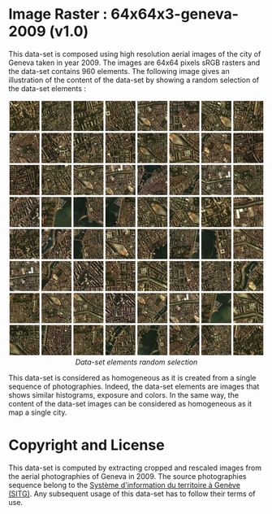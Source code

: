 # Image Raster : 64x64x3-geneva-2009 (v1.0)

This data-set is composed using high resolution aerial images of the city of Geneva taken in year 2009. The images are 64x64 pixels sRGB rasters and the data-set contains 960 elements. The following image gives an illustration of the content of the data-set by showing a random selection of the data-set elements :

<p align="center">
    <img src="https://github.com/nils-hamel/turing-project/blob/master/doc/dataset/64x64x3-geneva-2009.jpg?raw=true" width="512">
    <br />
    <i>Data-set elements random selection</i>
</p>

This data-set is considered as homogeneous as it is created from a single sequence of photographies. Indeed, the data-set elements are images that shows similar histograms, exposure and colors. In the same way, the content of the data-set images can be considered as homogeneous as it map a single city.

# Copyright and License

This data-set is computed by extracting cropped and rescaled images from the aerial photographies of Geneva in 2009. The source photographies sequence belong to the [Système d'information du territoire à Genève (SITG)](http://ge.ch/sitg). Any subsequent usage of this data-set has to follow their terms of use.
